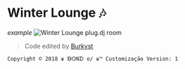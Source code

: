 # Winter Lounge 🎶

*example*
![Winter Lounge plug.dj room](https://imgur.com/FOxUUuI.jpg)
> Code edited by [Burkyst](https://plug.dj/@/burkyst)

```Copyright © 2018 ♛ ᙘⵔNᗪ o/ ♛™ Customização Version: 1```
